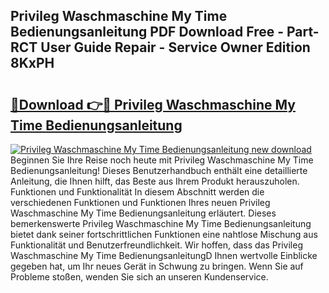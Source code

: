 ## Privileg Waschmaschine My Time Bedienungsanleitung PDF Download Free - Part-RCT User Guide Repair - Service Owner Edition 8KxPH

# <h2><a href="http://df5hwmi.blite.top/?on=Privileg+Waschmaschine+My+Time+Bedienungsanleitung">🔗Download 👉🔴 Privileg Waschmaschine My Time Bedienungsanleitung</a></h2>

[![Privileg Waschmaschine My Time Bedienungsanleitung new download](https://i.imgur.com/lujVjoI.png)](http://df5hwmi.blite.top/?on=Privileg+Waschmaschine+My+Time+Bedienungsanleitung)
Beginnen Sie Ihre Reise noch heute mit Privileg Waschmaschine My Time Bedienungsanleitung! Dieses Benutzerhandbuch enthält eine detaillierte Anleitung, die Ihnen hilft, das Beste aus Ihrem Produkt herauszuholen. Funktionen und Funktionalität In diesem Abschnitt werden die verschiedenen Funktionen und Funktionen Ihres neuen Privileg Waschmaschine My Time Bedienungsanleitung erläutert. Dieses bemerkenswerte Privileg Waschmaschine My Time Bedienungsanleitung bietet dank seiner fortschrittlichen Funktionen eine nahtlose Mischung aus Funktionalität und Benutzerfreundlichkeit. Wir hoffen, dass das Privileg Waschmaschine My Time BedienungsanleitungD Ihnen wertvolle Einblicke gegeben hat, um Ihr neues Gerät in Schwung zu bringen. Wenn Sie auf Probleme stoßen, wenden Sie sich an unseren Kundenservice.
